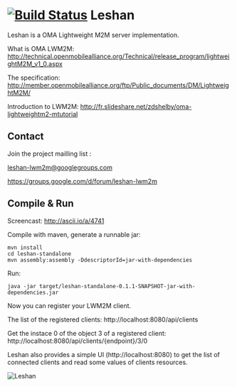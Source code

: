 [![Build Status](https://drone.io/github.com/jvermillard/leshan/status.png)](https://drone.io/github.com/jvermillard/leshan/latest)
Leshan
======

Leshan is a OMA Lightweight M2M server implementation.

What is OMA LWM2M: 
http://technical.openmobilealliance.org/Technical/release_program/lightweightM2M_v1_0.aspx

The specification: 
http://member.openmobilealliance.org/ftp/Public_documents/DM/LightweightM2M/

Introduction to LWM2M:
http://fr.slideshare.net/zdshelby/oma-lightweightm2-mtutorial

Contact
-------

Join the project mailling list : 

leshan-lwm2m@googlegroups.com

https://groups.google.com/d/forum/leshan-lwm2m

Compile & Run
-------------

Screencast: http://ascii.io/a/4741

Compile with maven, generate a runnable jar:

```
mvn install
cd leshan-standalone
mvn assembly:assembly -DdescriptorId=jar-with-dependencies
```

Run:

```
java -jar target/leshan-standalone-0.1.1-SNAPSHOT-jar-with-dependencies.jar 
```

Now you can register your LWM2M client.

The list of the registered clients: http://localhost:8080/api/clients

Get the instace 0 of the object 3 of a registered client: http://localhost:8080/api/clients/{endpoint}/3/0

Leshan also provides a simple UI (http://localhost:8080) to get the list of connected clients and read some values of clients resources.

![Leshan](https://raw.github.com/msangoi/leshan/master/lw-clients.png)


